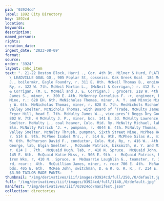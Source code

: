 ```yaml
---
pid: '03924cd'
label: 1892 City Directory
key: 1892cd
location: 
keywords: 
description: 
named_persons: 
rights: 
creation_date: 
ingest_date: '2023-08-09'
format: 
source: 
order: '3924'
layout: cmhc_item
text: ". 21-22 Boston Block, Harri ., Cor. 4th Bt. Milner & Hurd, PLATE GLASS INSURANCE.
  \ LEADVILLE GOAL GO,, 905 Poplar St, cosseiss. Oak Greek Goal  184 McR  MecNee John
  J., boilermkr, Eagle Foundry, r. 311 E. 8th. McNeil Thomas B., engineer, Colo. Mid.
  Ry, r. 322 W. 7th. McNeil Martin L., (McNeil & Corrigan,) r. 412 E. 4th. , McNeil
  & Corrigan, (M. L. McNeil and J. E. Corrigan.) ; grocers, 218 W. 4th. | MecNelly
  James S., miner, r. 300 E. 4th. McNerney Cornelius F. -+, engineer, Buckeye Belle
  Mine, r.: 628 EH. 6th. MeNicholas Thomas, miner, A. Y. and Minnie Mines, r. 108
  ; W. 6th. MeNicholas Thomas, miner, r. 828 E. 7th. MecNichols Michael, wks. Arkansas
  Valley Smelter. McNichols Thomas, with Board of ‘Trade. McNulty James, miner, r.
  Fryer Hill, head E. 7th. McNulty James W.., vice-pres’t Beggs Dry Goods Co., r.
  802 W. 7th. 4 McNulty J. P., miner, bds. 141 E. 3d. McNulty Lawrence, lab, Elgin
  Smelter. MeNulty L., coal heaver, Colo. Mid. Ry. McNulty Michael, lab, r. 620 W.
  Elm. McNulty Patrick ‘J. +, pumpman, r. 4044 E. 4th. McNulty Thomas, wks. Arkansas
  Valley Smelter. McNulty Thrush, pumpman, Sixth Street Mine. McPhee Henry, miner,
  r. 514 E. 9th. McPhee Isabel Mrs., r. 514 E. 9th. McPhee Silas A., miner, r. 204
  W. 6th. McPherson David F., conductor, Colo. Mid. Ry, r. 416 W.. 4th.     McPorter
  George, lab, Elgin Smelter. , McQuade Patrick, biksmith, A. Y. and Minnie Mines,
  r. 824 | . 7th.  McQuaid Hugh, lab, r. 410 N. Spruce.  McQuaid John, expressman,
  145 E. 6th.  McQuaid Katie Miss, r. 508 E. 9th. :  McQuaid Patrick, helper, Excelsior
  Iron Wks, r, 410 N.. Spruce. o  MeQuarrie Laughlin G., teamster, r. 316 Strayhorse
  rd, rear:;  4th.  McQuilliam James, miner, r. rear 706 E. 4th.  McRae John, miner,
  bds. 405 E. 6th.  McRea John, switchman, D. & R. G. R. R., r. 214 E. 8th.  TRY STRAUSS’
  $3.50 TAILOR MADE PANTS:    "
thumbnail: "/img/derivatives/iiif/images/03924cd/full/250,/0/default.jpg"
full: "/img/derivatives/iiif/images/03924cd/full/1140,/0/default.jpg"
manifest: "/img/derivatives/iiif/03924cd/manifest.json"
collection: directories
---
```

